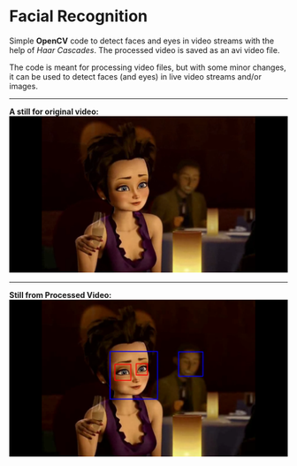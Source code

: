 # Facial Recognition

Simple **OpenCV** code to detect faces and eyes in video streams with the help of *Haar Cascades*.
The processed video is saved as an avi video file.

The code is meant for processing video files, but with some minor changes, it can be used to detect faces (and eyes) in live video streams and/or images.

---

**A still for original video:**
![Original](still_from_original.png)

---

**Still from Processed Video:**
![Detected](still_from_processed.png)
